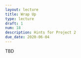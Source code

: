 ```yaml
---
layout: lecture
title: Wrap Up
type: lecture
draft: 1
num: 18
description: Hints for Project 2
due_date: 2020-06-04
---
```


TBD